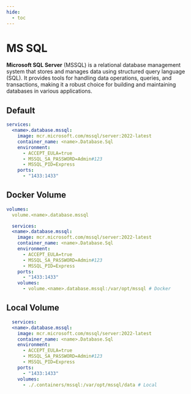 ```yaml
---
hide:
  - toc
---
```


# MS SQL

**Microsoft SQL Server** (MSSQL) is a relational database management system that stores and manages data using structured query language (SQL). It provides tools for handling data operations, queries, and transactions, making it a robust choice for building and maintaining databases in various applications.

## Default

```yaml
services:
  <name>.database.mssql:
    image: mcr.microsoft.com/mssql/server:2022-latest
    container_name: <name>.Database.Sql
    environment:
      - ACCEPT_EULA=true
      - MSSQL_SA_PASSWORD=Admin#123
      - MSSQL_PID=Express
    ports:
      - "1433:1433"
```

## Docker Volume

```yaml
volumes:
  volume.<name>.database.mssql

  services:
  <name>.database.mssql:
    image: mcr.microsoft.com/mssql/server:2022-latest
    container_name: <name>.Database.Sql
    environment:
      - ACCEPT_EULA=true
      - MSSQL_SA_PASSWORD=Admin#123
      - MSSQL_PID=Express
    ports:
      - "1433:1433"
    volumes:
      - volume.<name>.database.mssql:/var/opt/mssql # Docker  
```

## Local Volume

```yaml
  services:
  <name>.database.mssql:
    image: mcr.microsoft.com/mssql/server:2022-latest
    container_name: <name>.Database.Sql
    environment:
      - ACCEPT_EULA=true
      - MSSQL_SA_PASSWORD=Admin#123
      - MSSQL_PID=Express
    ports:
      - "1433:1433"
    volumes:
      - ./.containers/mssql:/var/opt/mssql/data # Local  
```
